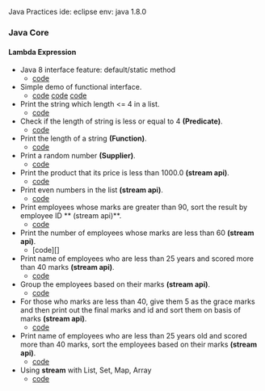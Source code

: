 Java Practices
ide: eclipse
env: java 1.8.0

### Java Core
#### Lambda Expression
* Java 8 interface feature: default/static method
  - [code][demo00]
* Simple demo of functional interface.
  - [code][demo01] [code][demo02] [code][demo03]
* Print the string which length <= 4 in a list.
  - [code][demo04]
* Check if the length of string is less or equal to 4 **(Predicate)**.
  - [code][demo05]
* Print the length of a string **(Function)**.
  - [code][demo06]
* Print a random number **(Supplier)**.
  - [code][demo07]
* Print the product that its price is less than 1000.0 **(stream api)**.
  - [code][demo08]
* Print even numbers in the list **(stream api)**.
  - [code][demo09]
* Print employees whose marks are greater than 90, sort the result by employee ID ** (stream api)**.
  - [code][demo10]
* Print the number of employees whose marks are less than 60 **(stream api)**.
  - [code][]
* Print name of employees who are less than 25 years and scored more than 40 marks **(stream api)**.
  - [code][demo09]
* Group the employees based on their marks **(stream api)**.
  - [code][demo10]
* For those who marks are less than 40, give them 5 as the grace marks and then print out the final marks and id and sort them on basis of marks **(stream api)**.
  - [code][demo11]
* Print name of employees who are less than 25 years old and scored more than 40 marks, sort the employees based on their marks **(stream api)**.
  - [code][demo12]
* Using **stream** with List, Set, Map, Array
  - [code][demo13]

[demo00]: java-core/com/shichuan/java/lambda/LambdaDemo00Java8.java
[demo01]: java-core/com/shichuan/java/lambda/LambdaDemo01.java
[demo02]: java-core/com/shichuan/java/lambda/LambdaDemo02.java
[demo03]: java-core/com/shichuan/java/lambda/LambdaDemo03.java
[demo04]: java-core/com/shichuan/java/lambda/LambdaDemo04.java
[demo05]: java-core/com/shichuan/java/lambda/LambdaDemo05Predicate.java
[demo06]: java-core/com/shichuan/java/lambda/LambdaDemo06Function.java
[demo07]: java-core/com/shichuan/java/lambda/LambdaDemo07Supplier.java
[demo08]: java-core/com/shichuan/java/lambda/LambdaDemo08.java
[demo09]: java-core/com/shichuan/java/lambda/LambdaDemo09.java
[demo10]: java-core/com/shichuan/java/lambda/LambdaDemo10.java
[demo11]: java-core/com/shichuan/java/lambda/LambdaDemo11.java
[demo12]: java-core/com/shichuan/java/lambda/LambdaDemo12.java
[demo13]: java-core/com/shichuan/java/lambda/LambdaDemo13.java
